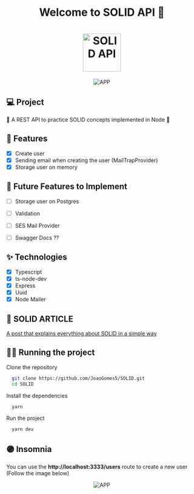 

<h1 align="center">
  Welcome to SOLID API 👋
</h1>
<h1 align="center">
 <img alt="SOLID API" height="100" title="" src="https://i.imgur.com/lQLVGc8.png" />
</h1>

<p align="center">

 <img src="https://i.imgur.com/AmZSg0D.png" alt="APP"/>
</p>



## 💻 Project
  🤖 A REST API to practice SOLID concepts implemented in Node 💪

## 🔨 Features

- [X] Create user
- [X] Sending email when creating the user (MailTrapProvider)
- [X] Storage user on memory

## 🚀 Future Features to Implement

- [ ] Storage user on Postgres
- [ ] Validation
- [ ] SES Mail Provider
- [ ] Swagger Docs ??


## ✨ Technologies

- [X] Typescript
- [X] ts-node-dev
- [X] Express
- [X] Uuid
- [X] Node Mailer

## 🤖 SOLID ARTICLE

[A post that explains everything about SOLID in a simple way](https://medium.com/backticks-tildes/the-s-o-l-i-d-principles-in-pictures-b34ce2f1e898)

## 🏃‍♂️ Running the project

Clone the repository

```bash 
  git clone https://github.com/JoaoGomes5/SOLID.git
  cd SOLID
```
Install the dependencies

```bash
  yarn 
```

Run the project 

```bash
  yarn dev
```

## 🟣 Insomnia

You can use the **http://localhost:3333/users** route to create a new user (Follow the image below)

<p align="center">
 <img src="https://i.imgur.com/dn4v7ZK.png" alt="APP"/>
</p>